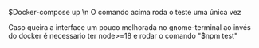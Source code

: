$Docker-compose up \n
O comando acima roda o teste uma única vez

Caso queira a interface um pouco melhorada no gnome-terminal ao invés do docker
é necessario ter node>=18 e rodar o comando "$npm test"

